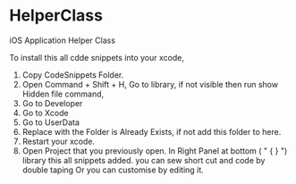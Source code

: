 # HelperClass
iOS Application Helper Class

To install this all cdde snippets into your xcode,

1) Copy CodeSnippets Folder.
2) Open Command + Shift + H, Go to library, if not visible then run show Hidden file command,
3) Go to Developer
5) Go to Xcode
6) Go to UserData
7) Replace with the Folder is Already Exists, if not add this folder to here.
8) Restart your xcode.
9) Open Project that you previously open. In Right Panel at bottom ( "  { } ")
   library this all snippets added. you can sew short cut and code by double taping Or you can customise by editing it. 